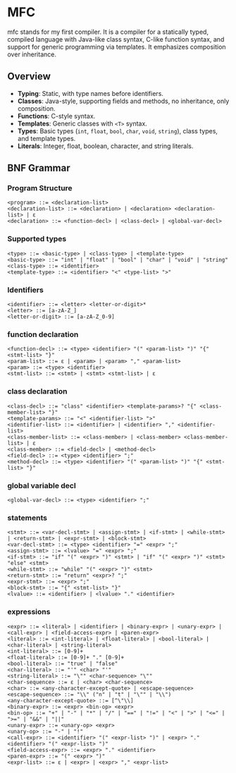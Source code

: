 # MFC

mfc stands for my first compiler. It is a compiler for a statically typed, compiled language with Java-like class syntax, C-like function syntax, and support for generic programming via templates. It emphasizes composition over inheritance. 

## Overview
- **Typing**: Static, with type names before identifiers.
- **Classes**: Java-style, supporting fields and methods, no inheritance, only composition.
- **Functions**: C-style syntax.
- **Templates**: Generic classes with `<T>` syntax.
- **Types**: Basic types (`int`, `float`, `bool`, `char`, `void`, `string`), class types, and template types.
- **Literals**: Integer, float, boolean, character, and string literals.

## BNF Grammar

### Program Structure
```bnf
<program> ::= <declaration-list>
<declaration-list> ::= <declaration> | <declaration> <declaration-list> | ε
<declaration> ::= <function-decl> | <class-decl> | <global-var-decl>
```

### Supported types
```bnf
<type> ::= <basic-type> | <class-type> | <template-type>
<basic-type> ::= "int" | "float" | "bool" | "char" | "void" | "string"
<class-type> ::= <identifier>
<template-type> ::= <identifier> "<" <type-list> ">"
```

### Identifiers
```bnf
<identifier> ::= <letter> <letter-or-digit>*
<letter> ::= [a-zA-Z_]
<letter-or-digit> ::= [a-zA-Z_0-9]
```

### function declaration
```bnf
<function-decl> ::= <type> <identifier> "(" <param-list> ")" "{" <stmt-list> "}"
<param-list> ::= ε | <param> | <param> "," <param-list>
<param> ::= <type> <identifier>
<stmt-list> ::= <stmt> | <stmt> <stmt-list> | ε
```

### class declaration
```bnf
<class-decl> ::= "class" <identifier> <template-params>? "{" <class-member-list> "}"
<template-params> ::= "<" <identifier-list> ">"
<identifier-list> ::= <identifier> | <identifier> "," <identifier-list>
<class-member-list> ::= <class-member> | <class-member> <class-member-list> | ε
<class-member> ::= <field-decl> | <method-decl>
<field-decl> ::= <type> <identifier> ";"
<method-decl> ::= <type> <identifier> "(" <param-list> ")" "{" <stmt-list> "}"
```

### global variable decl
```bnf
<global-var-decl> ::= <type> <identifier> ";"
```

### statements
```bnf
<stmt> ::= <var-decl-stmt> | <assign-stmt> | <if-stmt> | <while-stmt> | <return-stmt> | <expr-stmt> | <block-stmt>
<var-decl-stmt> ::= <type> <identifier> "=" <expr> ";"
<assign-stmt> ::= <lvalue> "=" <expr> ";"
<if-stmt> ::= "if" "(" <expr> ")" <stmt> | "if" "(" <expr> ")" <stmt> "else" <stmt>
<while-stmt> ::= "while" "(" <expr> ")" <stmt>
<return-stmt> ::= "return" <expr>? ";"
<expr-stmt> ::= <expr> ";"
<block-stmt> ::= "{" <stmt-list> "}"
<lvalue> ::= <identifier> | <lvalue> "." <identifier>
```

### expressions
```bnf
<expr> ::= <literal> | <identifier> | <binary-expr> | <unary-expr> | <call-expr> | <field-access-expr> | <paren-expr>
<literal> ::= <int-literal> | <float-literal> | <bool-literal> | <char-literal> | <string-literal>
<int-literal> ::= [0-9]+
<float-literal> ::= [0-9]+ "." [0-9]+
<bool-literal> ::= "true" | "false"
<char-literal> ::= "'" <char> "'"
<string-literal> ::= "\"" <char-sequence> "\""
<char-sequence> ::= ε | <char> <char-sequence>
<char> ::= <any-character-except-quote> | <escape-sequence>
<escape-sequence> ::= "\\" ("n" | "t" | "\"" | "\\")
<any-character-except-quote> ::= [^\"\\]
<binary-expr> ::= <expr> <bin-op> <expr>
<bin-op> ::= "+" | "-" | "*" | "/" | "==" | "!=" | "<" | ">" | "<=" | ">=" | "&&" | "||"
<unary-expr> ::= <unary-op> <expr>
<unary-op> ::= "-" | "!"
<call-expr> ::= <identifier> "(" <expr-list> ")" | <expr> "." <identifier> "(" <expr-list> ")"
<field-access-expr> ::= <expr> "." <identifier>
<paren-expr> ::= "(" <expr> ")"
<expr-list> ::= ε | <expr> | <expr> "," <expr-list>
```